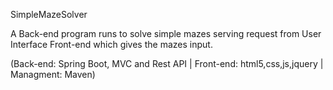 SimpleMazeSolver

A Back-end program runs to solve simple mazes serving request from User Interface Front-end which gives the mazes input.

(Back-end: Spring Boot, MVC and Rest API | Front-end: html5,css,js,jquery | Managment: Maven)
